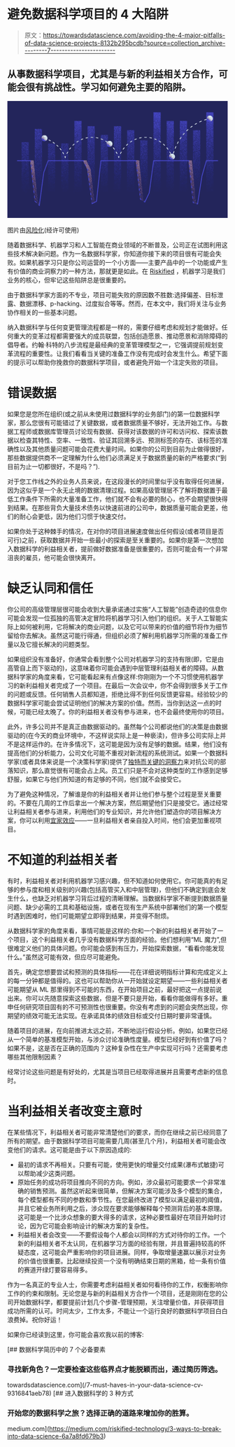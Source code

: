 # 避免数据科学项目的 4 大陷阱

> 原文：<https://towardsdatascience.com/avoiding-the-4-major-pitfalls-of-data-science-projects-8132b295bcdb?source=collection_archive---------7----------------------->

## 从事数据科学项目，尤其是与新的利益相关方合作，可能会很有挑战性。学习如何避免主要的陷阱。

![](img/aa705036d208aecfb194fa2a1ca249bf.png)

图片由[风险化](https://www.riskified.com/)(经许可使用)

随着数据科学、机器学习和人工智能在商业领域的不断普及，公司正在试图利用这些技术解决新问题。作为一名数据科学家，你知道你接下来的项目很有可能会失败。如果机器学习只是你公司运营的一个小方面——主要产品中的一个功能或产生有价值的商业洞察力的一种方法，那就更是如此。在 [Riskified](https://medium.com/riskified-technology) ，机器学习是我们业务的核心，但牢记这些陷阱总是很重要的。

由于数据科学家方面的不专业，项目可能失败的原因数不胜数:选择偏差、目标泄露、数据漂移、p-hacking、过度拟合等等。然而，在本文中，我们将关注与业务协作相关的一些基本问题。

纳入数据科学与任何变更管理流程都是一样的，需要仔细考虑和规划才能做好。任何重大的变革过程都需要强大的成员联盟，包括创造愿景、推动愿景和消除障碍的倡导者。约翰·科特的八步流程是最经典的变革管理模型之一，它强调提前规划变革流程的重要性。让我们看看当关键的准备工作没有完成时会发生什么。希望下面的提示可以帮助你挽救你的数据科学项目，或者避免开始一个注定失败的项目。

# 错误数据

如果您是您所在组织(或之前从未使用过数据科学的业务部门)的第一位数据科学家，那么您很有可能错过了关键数据，或者数据质量不够好，无法开始工作。与数据工程师或数据库管理员讨论现有数据、获得对该数据的许可和访问权、探索该数据以检查其特性、空率、一致性、验证其回溯多远、预测标签的存在、该标签的准确性以及其他质量问题可能会花费大量时间。如果你的公司到目前为止做得很好，那些数据提供商不一定理解为什么他们必须满足关于数据质量的新的严格要求(“到目前为止一切都很好，不是吗？”).

对于您工作线之外的业务人员来说，在这段漫长的时间里似乎没有取得任何进展，因为这似乎是一个永无止境的数据清理过程。如果高级管理层不了解将数据置于最低工作条件下所需的大量准备工作，他们就不会有必要的耐心，也不会期望很快得到结果。在那些背负大量技术债务以快速前进的公司中，数据质量可能会更差，他们的耐心会更低，因为他们习惯于快速交付。

如果你处于这种棘手的情况，在对你的项目进展速度做出任何假设(或者项目是否可行)之前，获取数据并开始一些最小的探索是至关重要的。如果你是第一次想加入数据科学的利益相关者，提前做好数据准备是很重要的，否则可能会有一个非常沮丧的雇员，他可能会很快离开。

# 缺乏认同和信任

你公司的高级管理层很可能会收到大量承诺通过实施“人工智能”创造奇迹的信息你可能会发现一位孤独的高管决定冒险将机器学习引入他们的组织。关于人工智能实际上如何被利用，它将解决的商业问题，以及它可以带来的价值的细节将作为细节留给你去解决。虽然这可能行得通，但组织必须了解利用机器学习所需的准备工作量以及它擅长解决的问题类型。

如果组织没有准备好，你通常会看到整个公司对机器学习的支持有限(即，它是由高管自上而下驱动的)，这意味着你可能会遇到中层管理利益相关者的障碍。从数据科学家的角度来看，它可能看起来有点像这样:你刚刚为一个不习惯使用机器学习的新利益相关者完成了一个项目。在最后一次会议中，你不会得到很多关于工作的问题或反馈。任何销售人员都知道，拒绝比得不到任何反馈更容易。经验较少的数据科学家可能会尝试证明他们的解决方案的价值。然而，当你到达这一点的时候，可能已经太晚了。你的利益相关者没有参与进来，也不会最终使用你的项目。

此外，许多公司并不是真正由数据驱动的。虽然每个公司都说他们的决策是由数据驱动的(在今天的商业环境中，不这样说实际上是一种亵渎)，但许多公司实际上并不是这样运作的。在许多情况下，这可能是因为没有足够的数据。结果，他们没有提高他们的分析能力，公司文化可能不重视对新流程的系统测试。如果一个数据科学家(或者具体来说是一个决策科学家)提供了[独特而关键的洞察力](https://medium.com/riskified-technology/data-vs-insight-the-thin-line-between-good-and-bad-reports-91997d5e9cd)来对抗公司的部落知识，那么直觉很有可能会占上风。员工们只是不会对这种类型的工作感到足够舒服，如果它与他们所知道的有足够的不同，他们就不会接受它。

为了避免这种情况，了解谁是你的利益相关者并让他们参与整个过程是至关重要的。不要在几周的工作后拿出一个解决方案，然后期望他们只是接受它。通过经常让利益相关者参与进来，利用他们的专业知识，并允许他们塑造你的项目解决方案，你可以利用[宜家效应](https://en.wikipedia.org/wiki/IKEA_effect)——一旦利益相关者亲自投入时间，他们会更加重视项目。

# 不知道的利益相关者

有时，利益相关者对利用机器学习感兴趣，但不知道如何使用它。你可能真的有足够的参与度和相关级别的兴趣(包括高管买入和中层管理)，但他们不确定到底会发生什么，也缺乏对机器学习背后过程的清晰理解。当数据科学家不断提到数据质量问题、缺少必需的工具和基础设施，或者在现有生产系统中部署他们的第一个模型时遇到困难时，他们可能期望立即得到结果，并变得不耐烦。

从数据科学家的角度来看，事情可能是这样的:你和一个新的利益相关者开始了一个项目，这个利益相关者几乎没有数据科学方面的经验。他们想利用“ML 魔力”,但很难定义他们的具体问题。你可能会感到有压力，开始探索数据，“看看你能发现什么。”虽然这可能有效，但应尽可能避免。

首先，确定您想要尝试和预测的具体指标——花在详细说明指标计算和完成定义上的每一分钟都是值得的。这也可以帮助你从一开始就设定期望——一些利益相关者可能期望从 ML 那里得到不可能的东西，在开始项目之前，最好把这一点提前说出来。你可以先随意探索这些数据，但是不要只是开始，看看你能做得有多好。重申任何研究项目固有的不可预测性也很重要。你没有考虑到的问题会突然出现，你期望的绩效可能无法实现。在承诺具体的绩效目标或交付日期时要非常谨慎。

随着项目的进展，在向前推进太远之前，不断地运行假设分析。例如，如果您已经从一个简单的基准模型开始，与涉众讨论准确性度量。模型已经好到有价值了吗？如果不是，这是否在正确的范围内？这种复杂性在生产中实现可行吗？还需要考虑哪些其他限制因素？

经常讨论这些问题是有好处的，尤其是当项目已经取得进展并且需要考虑新的信息时。

# 当利益相关者改变主意时

在某些情况下，利益相关者可能非常清楚他们的要求，而你在继续之前已经同意了所有的期望。由于数据科学项目可能需要几周(甚至几个月)，利益相关者可能会改变他们的请求。这可能是由于以下原因造成的:

*   最初的请求不再相关。只要有可能，使用更快的增量交付成果(瀑布式敏捷)可以帮助减少这类问题。
*   原始任务的成功将项目推向不同的方向。例如，涉众最初可能要求一个非常准确的销售预测。虽然这听起来很简单，但解决方案可能涉及多个模型的集合，每个模型都有不同的参数和季节性。在您最终改进了模型以满足最初的阈值，并且它被业务所利用之后，涉众现在要求能够解释每个预测背后的基本原理。这可能是一个比涉众想象的要大得多的请求，这种必要性最好在项目开始时讨论，因为它可能会影响设计的解决方案的复杂性。
*   利益相关者会改变——不要假设每个人都会以同样的方式对待你的工作。一个新的利益相关者不太认同，在机器学习方面的经验有限，并且普遍持较高的怀疑态度，这可能会严重影响你的项目进展。同样，争取增量速赢以展示对业务的价值也很重要。比起继续投资一个没有明确结束日期的黑箱，给一条有价值的赛道开绿灯要容易得多。

作为一名真正的专业人士，你需要考虑利益相关者如何看待你的工作，权衡影响你工作的约束和限制。无论您是与新的利益相关方合作一个项目，还是刚刚在您的公司开始数据科学，都要提前计划几个步骤-管理预期，关注增量价值，并获得项目成功所需的认可。时间太少，工作太多，不能让一个运行良好的数据科学项目白白浪费掉。祝你好运！

如果你已经读到这里，你可能会喜欢我以前的博客:

[](/7-must-haves-in-your-data-science-cv-9316841aeb78) [## 数据科学简历中的 7 个必备要素

### 寻找新角色？一定要检查这些临界点才能脱颖而出，通过简历筛选。

towardsdatascience.com](/7-must-haves-in-your-data-science-cv-9316841aeb78) [](https://medium.com/riskified-technology/3-ways-to-break-into-data-science-6a7a8fd679b3) [## 进入数据科学的 3 种方式

### 开始您的数据科学之旅？选择正确的道路来增加你的胜算。

medium.com](https://medium.com/riskified-technology/3-ways-to-break-into-data-science-6a7a8fd679b3)